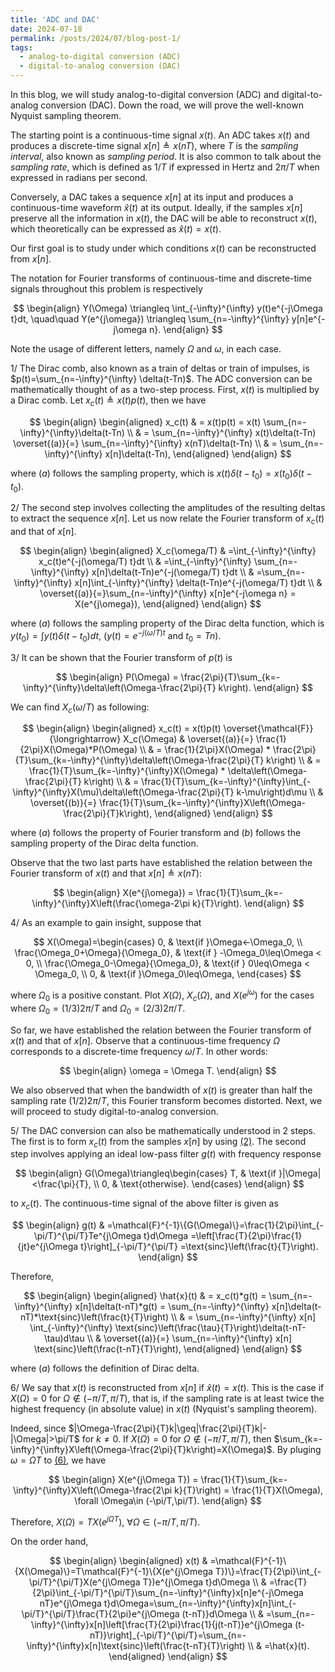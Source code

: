 ```yaml
---
title: 'ADC and DAC'
date: 2024-07-18
permalink: /posts/2024/07/blog-post-1/
tags:
  - analog-to-digital conversion (ADC)
  - digital-to-analog conversion (DAC)
---
```


In this blog, we will study analog-to-digital conversion (ADC) and
digital-to-analog conversion (DAC). Down the road, we will prove the well-known
Nyquist sampling theorem. 

The starting point is a continuous-time signal $x(t)$. An ADC takes $x(t)$ and
produces a discrete-time signal $x[n]\triangleq x(nT)$, where $T$ is the
*sampling interval*, also known as *sampling period*. It is also
common to talk about the *sampling rate*, which is defined as $1/T$ if
expressed in Hertz and $2\pi/T$ when expressed in radians per second.

Conversely, a DAC takes a sequence $x[n]$ at its input and produces a
continuous-time waveform $\hat{x}(t)$ at its output. Ideally, if the samples
$x[n]$ preserve all the information in $x(t)$, the DAC will be able to
reconstruct $x(t)$, which theoretically can be expressed as $\hat{x}(t)=x(t)$.

Our first goal is to study under which conditions $x(t)$ can be reconstructed
from $x[n]$.

The notation for Fourier transforms of continuous-time and discrete-time signals
throughout this problem is respectively

$$
\begin{align}
Y(\Omega) \triangleq \int_{-\infty}^{\infty} y(t)e^{-j\Omega t}dt, \quad\quad
    Y(e^{j\omega}) \triangleq \sum_{n=-\infty}^{\infty} y[n]e^{-j\omega n}.
\end{align}
$$

Note the usage of different letters, namely $\Omega$ and $\omega$, in each case.

1/ The Dirac comb, also known as a train of deltas or train of impulses, is
  $p(t)=\sum_{n=-\infty}^{\infty} \delta(t-Tn)$. The ADC conversion can be
  mathematically thought of as a two-step process. First, $x(t)$ is multiplied
  by a Dirac comb. Let $x_c(t)\triangleq x(t)p(t)$, then we have

  <a id="eq:xc"></a>
  $$
  \begin{align}
    \begin{aligned}
      x_c(t) & = x(t)p(t) = x(t) \sum_{n=-\infty}^{\infty}\delta(t-Tn) \\
          & = \sum_{n=-\infty}^{\infty} x(t)\delta(t-Tn) \overset{(a)}{=} \sum_{n=-\infty}^{\infty} x(nT)\delta(t-Tn) \\
          & = \sum_{n=-\infty}^{\infty} x[n]\delta(t-Tn),
    \end{aligned}
  \end{align}
  $$

  where $(a)$ follows the sampling property, which is
  $x(t)\delta(t-t_0)=x(t_0)\delta(t-t_0)$.

2/ The second step involves collecting the amplitudes of the resulting deltas to
  extract the sequence $x[n]$. Let us now relate the Fourier transform of
  $x_c(t)$ and that of $x[n]$. 

  $$
  \begin{align}
    \begin{aligned}
      X_c(\omega/T) & =\int_{-\infty}^{\infty} x_c(t)e^{-j(\omega/T) t}dt                                   \\
                  & =\int_{-\infty}^{\infty} \sum_{n=-\infty}^{\infty} x[n]\delta(t-Tn)e^{-j(\omega/T) t}dt \\
                  & =\sum_{n=-\infty}^{\infty} x[n]\int_{-\infty}^{\infty} \delta(t-Tn)e^{-j(\omega/T) t}dt \\
                  & \overset{(a)}{=}\sum_{n=-\infty}^{\infty} x[n]e^{-j\omega n} = X(e^{j\omega}),
    \end{aligned}
  \end{align}
  $$

  where $(a)$ follows the sampling property of the Dirac delta function, which
  is $y(t_0)=\int y(t)\delta(t-t_0)dt$, ($y(t)=e^{-j(\omega/T) t}$ and
  $t_0=Tn$).

3/ It can be shown that the Fourier transform of $p(t)$ is

  $$
  \begin{align}
    P(\Omega) = \frac{2\pi}{T}\sum_{k=-\infty}^{\infty}\delta\left(\Omega-\frac{2\pi}{T} k\right).
  \end{align}
  $$

  We can find $X_c(\omega/T)$ as following:

  $$
  \begin{align}
    \begin{aligned}
      x_c(t) = x(t)p(t) \overset{\mathcal{F}}{\longrightarrow} X_c(\Omega) & \overset{(a)}{=} \frac{1}{2\pi}X(\Omega)*P(\Omega)           \\
                  & = \frac{1}{2\pi}X(\Omega) * \frac{2\pi}{T}\sum_{k=-\infty}^{\infty}\delta\left(\Omega-\frac{2\pi}{T} k\right)         \\
                  & = \frac{1}{T}\sum_{k=-\infty}^{\infty}X(\Omega) * \delta\left(\Omega-\frac{2\pi}{T} k\right)                          \\
                  & = \frac{1}{T}\sum_{k=-\infty}^{\infty}\int_{-\infty}^{\infty}X(\mu)\delta\left(\Omega-\frac{2\pi}{T} k-\mu\right)d\mu \\
                  & \overset{(b)}{=} \frac{1}{T}\sum_{k=-\infty}^{\infty}X\left(\Omega-\frac{2\pi}{T}k\right),
    \end{aligned}
  \end{align}
  $$

  where $(a)$ follows the property of Fourier transform and $(b)$ follows the
  sampling property of the Dirac delta function.

Observe that the two last parts have established the relation between
the Fourier transform of $x(t)$ and that $x[n]\triangleq x(nT)$: 

<a id="eq:relation"></a>
$$
\begin{align}
  X(e^{j\omega}) = \frac{1}{T}\sum_{k=-\infty}^{\infty}X\left(\frac{\omega-2\pi k}{T}\right).
\end{align}
$$

4/ As an example to gain insight, suppose that

  $$
  X(\Omega)=\begin{cases}
                0,                                & \text{if }\Omega<-\Omega_0,         \\
                \frac{\Omega_0+\Omega}{\Omega_0}, & \text{if } -\Omega_0\leq\Omega < 0, \\
                \frac{\Omega_0-\Omega}{\Omega_0}, & \text{if } 0\leq\Omega < \Omega_0,  \\
                0,                                & \text{if }\Omega_0\leq\Omega,
            \end{cases}
  $$

  where $\Omega_0$ is a positive constant. Plot $X(\Omega)$, $X_c(\Omega)$, and
  $X(e^{j\omega})$ for the cases where $\Omega_0=(1/3)2\pi/T$ and
  $\Omega_0=(2/3)2\pi/T$.

So far, we have established the relation between the Fourier transform
of $x(t)$ and that of $x[n]$. Observe that a continuous-time frequency
$\Omega$ corresponds to a discrete-time frequency $\omega/T$. In other
words:

$$
\begin{align}
  \omega = \Omega T.
\end{align}
$$

We also observed that when the bandwidth of $x(t)$ is greater than half the
sampling rate $(1/2)2\pi/T$, this Fourier transform becomes distorted. Next, we
will proceed to study digital-to-analog conversion.

5/ The DAC conversion can also be mathematically understood in 2 steps. The
  first is to form $x_c(t)$ from the samples $x[n]$ by using [(2)](#eq:xc). The
  second step involves applying an ideal low-pass filter $g(t)$ with frequency
  response

  $$
  \begin{align}
    G(\Omega)\triangleq\begin{cases}
                            T, & \text{if }|\Omega|<\frac{\pi}{T}, \\
                            0, & \text{otherwise}.
                        \end{cases}
  \end{align}
  $$

  to $x_c(t)$. The continuous-time signal of the above filter is given as

  <a id="eq:filter_in_time"></a>
  $$
  \begin{align}
    g(t) & =\mathcal{F}^{-1}\{G(\Omega)\}=\frac{1}{2\pi}\int_{-\pi/T}^{\pi/T}Te^{j\Omega t}d\Omega =\left[\frac{T}{2\pi}\frac{1}{jt}e^{j\Omega t}\right]_{-\pi/T}^{\pi/T} =\text{sinc}\left(\frac{t}{T}\right).
  \end{align}
  $$

  Therefore,

  $$
  \begin{align}
    \begin{aligned}
      \hat{x}(t) & = x_c(t)*g(t) = \sum_{n=-\infty}^{\infty} x[n]\delta(t-nT)*g(t) = \sum_{n=-\infty}^{\infty} x[n]\delta(t-nT)*\text{sinc}\left(\frac{t}{T}\right) \\
      & = \sum_{n=-\infty}^{\infty} x[n] \int_{-\infty}^{\infty} \text{sinc}\left(\frac{\tau}{T}\right)\delta(t-nT-\tau)d\tau                            \\
      & \overset{(a)}{=} \sum_{n=-\infty}^{\infty} x[n] \text{sinc}\left(\frac{t-nT}{T}\right),
    \end{aligned}
  \end{align}
  $$

  where $(a)$ follows the definition of Dirac delta.

6/ We say that $x(t)$ is reconstructed from $x[n]$ if $\hat{x}(t)=x(t)$. This is
  the case if $X(\Omega)=0$ for $\Omega\notin (-\pi/T,\pi/T)$, that is, if the
  sampling rate is at least twice the highest frequency (in absolute value) in
  $x(t)$ (Nyquist's sampling theorem). 
  
  Indeed, since $|\Omega-\frac{2\pi}{T}k|\geq|\frac{2\pi}{T}k|-|\Omega|>\pi/T$
  for $k\neq 0$. If $X(\Omega)=0$ for $\Omega\notin (-\pi/T,\pi/T)$, then
  $\sum_{k=-\infty}^{\infty}X\left(\Omega-\frac{2\pi}{T}k\right)=X(\Omega)$. By
  pluging $\omega=\Omega T$ to [(6)](#eq:relation), we have

  <a id="eq:relation2"></a>
  $$
  \begin{align}
      X(e^{j\Omega T}) = \frac{1}{T}\sum_{k=-\infty}^{\infty}X\left(\Omega-\frac{2\pi k}{T}\right) = \frac{1}{T}X(\Omega), \forall \Omega\in (-\pi/T,\pi/T).
  \end{align}
  $$

  Therefore, $X(\Omega)=TX(e^{j\Omega T})$, $\forall \Omega\in (-\pi/T,\pi/T)$.
  
  On the order hand,

  $$
  \begin{align}
    \begin{aligned}
      x(t) & =\mathcal{F}^{-1}\{X(\Omega)\}=T\mathcal{F}^{-1}\{X(e^{j\Omega T})\}=\frac{T}{2\pi}\int_{-\pi/T}^{\pi/T}X(e^{j\Omega T})e^{j\Omega t}d\Omega                                                   \\
      & =\frac{T}{2\pi}\int_{-\pi/T}^{\pi/T}\sum_{n=-\infty}^{\infty}x[n]e^{-j\Omega nT}e^{j\Omega t}d\Omega=\sum_{n=-\infty}^{\infty}x[n]\int_{-\pi/T}^{\pi/T}\frac{T}{2\pi}e^{j\Omega (t-nT)}d\Omega \\
      & =\sum_{n=-\infty}^{\infty}x[n]\left[\frac{T}{2\pi}\frac{1}{j(t-nT)}e^{j\Omega (t-nT)}\right]_{-\pi/T}^{\pi/T}=\sum_{n=-\infty}^{\infty}x[n]\text{sinc}\left(\frac{t-nT}{T}\right)                    \\
      & =\hat{x}(t).
    \end{aligned}
  \end{align}
  $$

<!-- Headings are cool
======

You can have many headings
======

Aren't headings cool?
------ -->